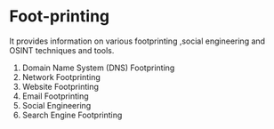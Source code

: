 # Foot-printing
It provides information on various footprinting ,social engineering and OSINT techniques and tools.
1. Domain Name System (DNS) Footprinting
2. Network Footprinting
3. Website Footprinting
4. Email Footprinting
5. Social Engineering
6. Search Engine Footprinting


